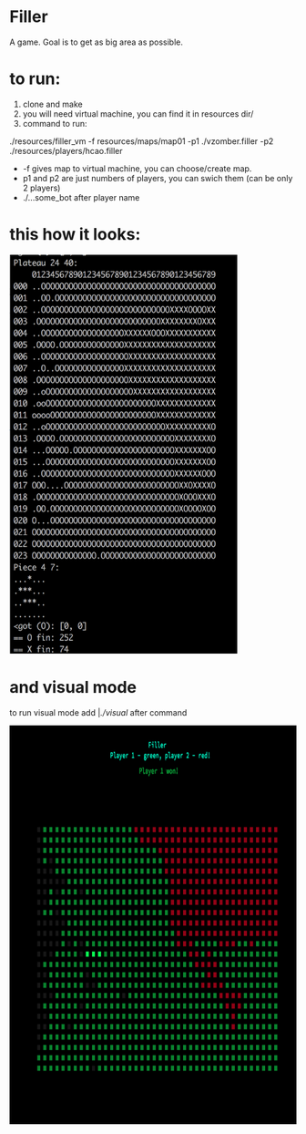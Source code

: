 # Filler
A game. Goal is to get as big area as possible.

# to run:
1. clone and make
2. you will need virtual machine, you can find it in resources dir/
3. command to run:

  ./resources/filler_vm -f resources/maps/map01 -p1 ./vzomber.filler -p2 ./resources/players/hcao.filler
 * -f gives map to virtual machine, you can choose/create map.
 * p1 and p2 are just numbers of players, you can swich them (can be only 2 players)
 * ./...some_bot after player name
 
 # this how it looks:
 
 <img src="https://github.com/Vencetto/Filler/blob/master/screen_1.png" width="400" height="700" />
 
 # and visual mode
 to run visual mode add |_./visual_ after command
 
 <img src="https://github.com/Vencetto/Filler/blob/master/screen_2.png" width="800" height="700" />
